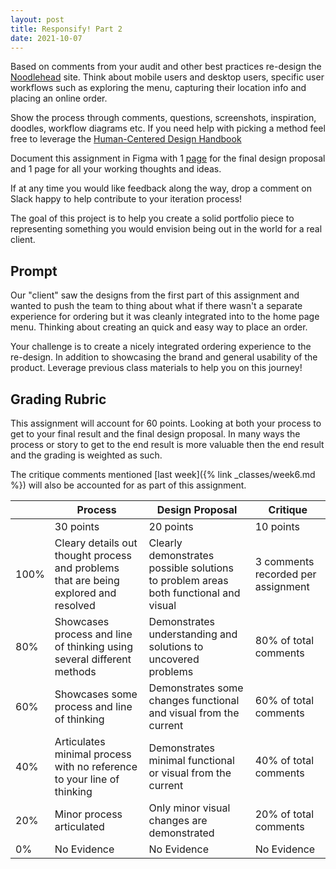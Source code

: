 ```yaml
---
layout: post
title: Responsify! Part 2
date: 2021-10-07
---
```


Based on comments from your audit and other best practices re-design the [Noodlehead](http://noodleheadpgh.com) site. Think about mobile users and desktop users, specific user workflows such as exploring the menu, capturing their location info and placing an online order.

Show the process through comments, questions, screenshots, inspiration, doodles, workflow diagrams etc. If you need help with picking a method feel free to leverage the [Human-Centered Design Handbook](https://www.designkit.org/methods)

Document this assignment in Figma with 1 [page](https://help.figma.com/hc/en-us/articles/360038511293-Create-and-manage-pages) for the final design proposal and 1 page for all your working thoughts and ideas.

If at any time you would like feedback along the way, drop a comment on Slack happy to help contribute to your iteration process!

The goal of this project is to help you create a solid portfolio piece to representing something you would envision being out in the world for a real client.

## Prompt

Our "client" saw the designs from the first part of this assignment and wanted to push the team to thing about what if there wasn't a separate experience for ordering but it was cleanly integrated into to the home page menu. Thinking about creating an quick and easy way to place an order.

Your challenge is to create a nicely integrated ordering experience to the re-design. In addition to showcasing the brand and general usability of the product. Leverage previous class materials to help you on this journey!

## Grading Rubric

This assignment will account for 60 points. Looking at both your process to get to your final result and the final design proposal. In many ways the process or story to get to the end result is more valuable then the end result and the grading is weighted as such.

The critique comments mentioned [last week]({% link _classes/week6.md %}) will also be accounted for as part of this assignment.


| | Process | Design Proposal | Critique |
| --- | ----------- | ---- | ----- |
| | 30 points | 20 points | 10 points |
| 100% | Cleary details out thought process and problems that are being explored and resolved | Clearly demonstrates possible solutions to problem areas both functional and visual  | 3 comments recorded per assignment |
| 80% | Showcases process and line of thinking using several different methods | Demonstrates understanding and solutions to uncovered problems | 80% of total comments |
| 60% | Showcases some process and line of thinking | Demonstrates some changes functional and visual from the current | 60% of total comments |
| 40% | Articulates minimal process with no reference to your line of thinking | Demonstrates minimal functional or visual from the current | 40% of total comments |
| 20% | Minor process articulated | Only minor visual changes are demonstrated | 20% of total comments |
| 0% | No Evidence | No Evidence | No Evidence |